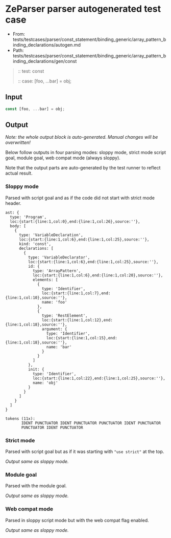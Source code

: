 # ZeParser parser autogenerated test case

- From: tests/testcases/parser/const_statement/binding_generic/array_pattern_binding_declarations/autogen.md
- Path: tests/testcases/parser/const_statement/binding_generic/array_pattern_binding_declarations/gen/const

> :: test: const
>
> :: case: [foo, ...bar] = obj;

## Input


`````js
const [foo, ...bar] = obj;
`````

## Output

_Note: the whole output block is auto-generated. Manual changes will be overwritten!_

Below follow outputs in four parsing modes: sloppy mode, strict mode script goal, module goal, web compat mode (always sloppy).

Note that the output parts are auto-generated by the test runner to reflect actual result.

### Sloppy mode

Parsed with script goal and as if the code did not start with strict mode header.

`````
ast: {
  type: 'Program',
  loc:{start:{line:1,col:0},end:{line:1,col:26},source:''},
  body: [
    {
      type: 'VariableDeclaration',
      loc:{start:{line:1,col:6},end:{line:1,col:25},source:''},
      kind: 'const',
      declarations: [
        {
          type: 'VariableDeclarator',
          loc:{start:{line:1,col:6},end:{line:1,col:25},source:''},
          id: {
            type: 'ArrayPattern',
            loc:{start:{line:1,col:6},end:{line:1,col:20},source:''},
            elements: [
              {
                type: 'Identifier',
                loc:{start:{line:1,col:7},end:{line:1,col:10},source:''},
                name: 'foo'
              },
              {
                type: 'RestElement',
                loc:{start:{line:1,col:12},end:{line:1,col:18},source:''},
                argument: {
                  type: 'Identifier',
                  loc:{start:{line:1,col:15},end:{line:1,col:18},source:''},
                  name: 'bar'
                }
              }
            ]
          },
          init: {
            type: 'Identifier',
            loc:{start:{line:1,col:22},end:{line:1,col:25},source:''},
            name: 'obj'
          }
        }
      ]
    }
  ]
}

tokens (11x):
       IDENT PUNCTUATOR IDENT PUNCTUATOR PUNCTUATOR IDENT PUNCTUATOR
       PUNCTUATOR IDENT PUNCTUATOR
`````

### Strict mode

Parsed with script goal but as if it was starting with `"use strict"` at the top.

_Output same as sloppy mode._

### Module goal

Parsed with the module goal.

_Output same as sloppy mode._

### Web compat mode

Parsed in sloppy script mode but with the web compat flag enabled.

_Output same as sloppy mode._
